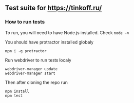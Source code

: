 ## Test suite for https://tinkoff.ru/

### How to run tests

To run, you will need to have Node.js installed.
Check `node -v`

You should have protractor installed globaly

```
npm i -g protractor
```

Run webdriver to run tests localy

```
webdriver-manager update
webdriver-manager start
```

Then after cloning the repo run

```
npm install
npm test
```
